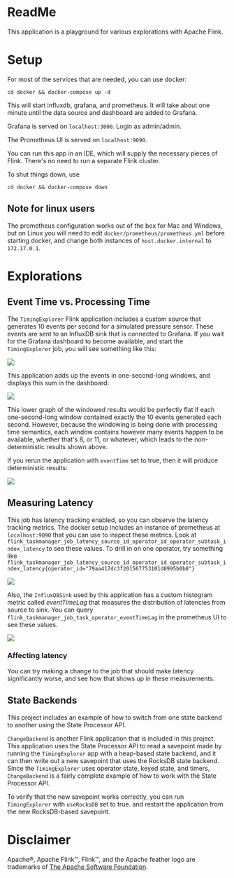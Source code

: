 # ReadMe

This application is a playground for various explorations with Apache Flink.

# Setup

For most of the services that are needed, you can use docker:

```cd docker && docker-compose up -d```

This will start influxdb, grafana, and prometheus. 
It will take about one minute until the data source and dashboard are added to Grafana.

Grafana is served on `localhost:3000`. Login as admin/admin.

The Prometheus UI is served on `localhost:9090`.

You can run this app in an IDE, which will supply the necessary pieces of Flink. There's no need
to run a separate Flink cluster.

To shut things down, use

```cd docker && docker-compose down```

## Note for linux users

The prometheus configuration works out of the box for Mac and Windows, but on Linux you will need to 
edit `docker/prometheus/prometheus.yml` before starting docker, and change both instances of 
`host.docker.internal` to `172.17.0.1`.

# Explorations

## Event Time vs. Processing Time

The `TimingExplorer` Flink application includes a custom source that generates 10 events per second for
a simulated pressure sensor. These events are sent to an InfluxDB sink that is connected to Grafana.
If you wait for the Grafana dashboard to become available, and start the `TimingExplorer`
job, you will see something like this:

![](images/pressure-graph.png)

This application adds up the events in one-second-long windows, and displays this sum in the dashboard:

![](images/pressure-window.png)

This lower graph of the windowed results would be perfectly flat if each one-second-long window contained 
exactly the 10 events generated each second. However, because the windowing is being done with processing 
time semantics, each window contains however many events happen to be available, whether that's 8, or 11, or
whatever, which leads to the non-deterministic results shown above.

If you rerun the application with `eventTime` set to true, then it will produce deterministic results:

![](images/pressure-window-event-time.png)

## Measuring Latency

This job has latency tracking enabled, so you can observe the latency tracking metrics. The docker setup
includes an instance of prometheus at `localhost:9090` that you can use to inspect these metrics. Look at
`flink_taskmanager_job_latency_source_id_operator_id_operator_subtask_index_latency` to see these values.
To drill in on one operator, try something like `flink_taskmanager_job_latency_source_id_operator_id_operator_subtask_index_latency{operator_id="79aa417dc3f201567753101d8995b0b8"}`

![](images/latency-tracking.png)

Also, the `InfluxDBSink` used by this application has a custom histogram metric called _eventTimeLag_ 
that measures the distribution of latencies from source to sink. You can query 
`flink_taskmanager_job_task_operator_eventTimeLag` in the prometheus UI to see these values.

![](images/event-time-lag.png)

### Affecting latency

You can try making a change to the job that should make latency significantly worse, and see 
how that shows up in these measurements.

## State Backends

This project includes an example of how to switch from one state backend to another using the
State Processor API.

`ChangeBackend` is another Flink application that is included in this project. 
This application uses the State Processor API to read a savepoint made by running the 
`TimingExplorer` app with a heap-based state backend, and it can then write
out a new savepoint that uses the RocksDB state backend. Since the `TimingExplorer` uses operator state,
keyed state, and timers, `ChangeBackend` is a fairly complete example of how to work with the State Processor API.

To verify that the new savepoint works correctly, you can run `TimingExplorer` 
with `useRocksDB` set to true. and restart the application from the new RocksDB-based savepoint.

# Disclaimer
Apache®, Apache Flink™, Flink™, and the Apache feather logo are trademarks of [The Apache Software Foundation](http://apache.org).
